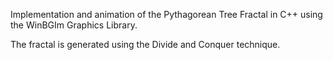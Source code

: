 Implementation and animation of the Pythagorean Tree Fractal in C++ using the WinBGIm Graphics Library. 

The fractal is generated using the Divide and Conquer technique.
